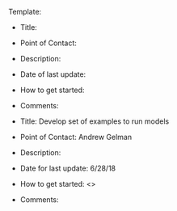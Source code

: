Template:

* Title: 
* Point of Contact:
* Description: 
* Date of last update:
* How to get started:
* Comments: 

* Title: Develop set of examples to run models
* Point of Contact: Andrew Gelman
* Description: <need more>
* Date for last update: 6/28/18
* How to get started: <>
* Comments: 

